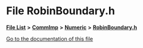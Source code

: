 

# File RobinBoundary.h

[**File List**](files.md) **>** [**CommImp**](dir_6202b98a8704f42b1ea358646461643f.md) **>** [**Numeric**](dir_a0ece07902893bffce0f747cc8ee06c8.md) **>** [**RobinBoundary.h**](_robin_boundary_8h.md)

[Go to the documentation of this file](_robin_boundary_8h.md)


```
```


